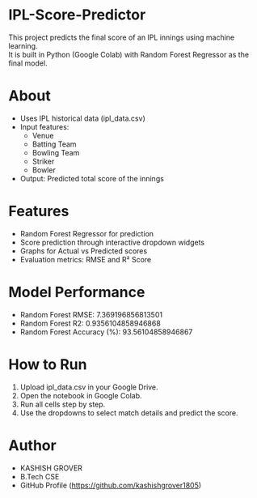 # IPL-Score-Predictor
This project predicts the final score of an IPL innings using machine learning.  
It is built in Python (Google Colab) with Random Forest Regressor as the final model.

# About
- Uses IPL historical data (ipl_data.csv)  
- Input features:
  - Venue
  - Batting Team
  - Bowling Team
  - Striker
  - Bowler  
- Output: Predicted total score of the innings  

# Features
- Random Forest Regressor for prediction  
- Score prediction through interactive dropdown widgets 
- Graphs for Actual vs Predicted scores  
- Evaluation metrics: RMSE and R² Score

# Model Performance
- Random Forest RMSE: 7.369196856813501
- Random Forest R2: 0.9356104858946868
- Random Forest Accuracy (%): 93.56104858946867

# How to Run
1. Upload ipl_data.csv in your Google Drive.  
2. Open the notebook in Google Colab.  
3. Run all cells step by step.  
4. Use the dropdowns to select match details and predict the score.  

# Author
- KASHISH GROVER
- B.Tech CSE
- GitHub Profile (https://github.com/kashishgrover1805)
